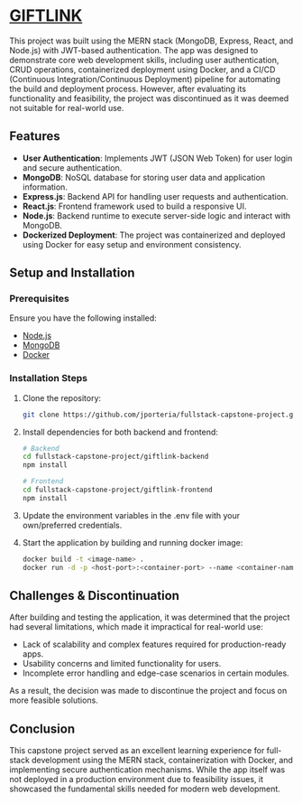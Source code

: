 # [GIFTLINK](https://giftlink-xw98.onrender.com/)

This project was built using the MERN stack (MongoDB, Express, React, and Node.js) with JWT-based authentication. The app was designed to demonstrate core web development skills, including user authentication, CRUD operations, containerized deployment using Docker, and a CI/CD (Continuous Integration/Continuous Deployment) pipeline for automating the build and deployment process. However, after evaluating its functionality and feasibility, the project was discontinued as it was deemed not suitable for real-world use.

## Features
- **User Authentication**: Implements JWT (JSON Web Token) for user login and secure authentication.
- **MongoDB**: NoSQL database for storing user data and application information.
- **Express.js**: Backend API for handling user requests and authentication.
- **React.js**: Frontend framework used to build a responsive UI.
- **Node.js**: Backend runtime to execute server-side logic and interact with MongoDB.
- **Dockerized Deployment**: The project was containerized and deployed using Docker for easy setup and environment consistency.

## Setup and Installation

### Prerequisites
Ensure you have the following installed:
- [Node.js](https://nodejs.org/)
- [MongoDB](https://www.mongodb.com/)
- [Docker](https://www.docker.com/)

### Installation Steps

1. Clone the repository:
    ```bash
    git clone https://github.com/jporteria/fullstack-capstone-project.git
    ```

2. Install dependencies for both backend and frontend:
    ```bash
    # Backend
    cd fullstack-capstone-project/giftlink-backend
    npm install

    # Frontend
    cd fullstack-capstone-project/giftlink-frontend
    npm install
    ```

3. Update the environment variables in the .env file with your own/preferred credentials.

4. Start the application by building and running docker image:
    ```bash
    docker build -t <image-name> .
    docker run -d -p <host-port>:<container-port> --name <container-name> <image-name>
    ```

## Challenges & Discontinuation

After building and testing the application, it was determined that the project had several limitations, which made it impractical for real-world use:
- Lack of scalability and complex features required for production-ready apps.
- Usability concerns and limited functionality for users.
- Incomplete error handling and edge-case scenarios in certain modules.

As a result, the decision was made to discontinue the project and focus on more feasible solutions.

## Conclusion

This capstone project served as an excellent learning experience for full-stack development using the MERN stack, containerization with Docker, and implementing secure authentication mechanisms. While the app itself was not deployed in a production environment due to feasibility issues, it showcased the fundamental skills needed for modern web development.

